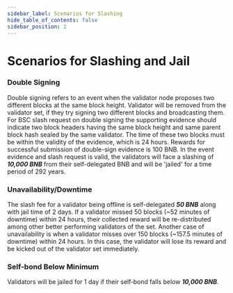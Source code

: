 ```yaml
---
sidebar_label: Scenarios for Slashing
hide_table_of_contents: false
sidebar_position: 2
---
```


# Scenarios for Slashing and Jail

### Double Signing

Double signing refers to an event when the validator node proposes two different blocks at the same block height. Validator will be removed from the validator set, if they try signing two different blocks and broadcasting them. For BSC slash request on double signing the supporting evidence should indicate two block headers having the same
block height and same parent block hash sealed by the same validator. The time of these two blocks must be within the validity of the evidence, which is 24 hours. Rewards for successful submission of double-sign evidence is 100 BNB. In the event evidence and slash request is valid, the validators will face a slashing of **_10,000 BNB_** from their self-delegated BNB and will be 'jailed' for a time period of 292 years.

### Unavailability/Downtime

The slash fee for a validator being offline is self-delegated **_50 BNB_** along with jail time of 2 days. If a validator missed 50 blocks (\~52 minutes of downtime) within 24 hours, their collected reward will be re-distributed among other better performing validators of the set. Another case of unavailability is when a validator misses over 150 blocks (\~157.5 minutes of downtime) within 24 hours. In this case, the validator will lose its reward and be kicked out of the validator set immediately.

### Self‐bond Below Minimum

Validators will be jailed for 1 day if their self‐bond falls below **_10,000 BNB_**.

